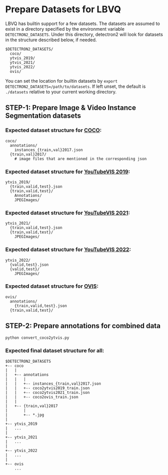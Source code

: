 # Prepare Datasets for LBVQ

LBVQ has builtin support for a few datasets.
The datasets are assumed to exist in a directory specified by the environment variable
`DETECTRON2_DATASETS`.
Under this directory, detectron2 will look for datasets in the structure described below, if needed.
```
$DETECTRON2_DATASETS/
  coco/
  ytvis_2019/
  ytvis_2021/
  ytvis_2022/
  ovis/
```

You can set the location for builtin datasets by `export DETECTRON2_DATASETS=/path/to/datasets`.
If left unset, the default is `./datasets` relative to your current working directory.

<!-- The [model zoo](https://github.com/facebookresearch/MaskFormer/blob/master/MODEL_ZOO.md)
contains configs and models that use these builtin datasets. -->

## STEP-1: Prepare Image & Video Instance Segmentation datasets
### Expected dataset structure for [COCO](https://cocodataset.org/#download):

```
coco/
  annotations/
    instances_{train,val}2017.json
  {train,val}2017/
    # image files that are mentioned in the corresponding json
```

### Expected dataset structure for [YouTubeVIS 2019](https://codalab.lisn.upsaclay.fr/competitions/7682):

```
ytvis_2019/
  {train,valid,test}.json
  {train,valid,test}/
    Annotations/
    JPEGImages/
```

### Expected dataset structure for [YouTubeVIS 2021](https://codalab.lisn.upsaclay.fr/competitions/7680):

```
ytvis_2021/
  {train,valid,test}.json
  {train,valid,test}/
    JPEGImages/
```

### Expected dataset structure for [YouTubeVIS 2022](https://codalab.lisn.upsaclay.fr/competitions/3410):

```
ytvis_2022/
  {valid,test}.json
  {valid,test}/
    JPEGImages/
```

### Expected dataset structure for [OVIS](https://codalab.lisn.upsaclay.fr/competitions/4763):

```
ovis/
  annotations/
    {train,valid,test}.json
  {train,valid,test}/
```

## STEP-2: Prepare annotations for combined data
```bash
python convert_coco2ytvis.py
```
### Expected final dataset structure for all:
```
$DETECTRON2_DATASETS
+-- coco
|   |
|   +-- annotations
|   |   |
|   |   +-- instances_{train,val}2017.json
|   |   +-- coco2ytvis2019_train.json
|   |   +-- coco2ytvis2021_train.json
|   |   +-- coco2ovis_train.json
|   |
|   +-- {train,val}2017
|       |
|       +-- *.jpg
|
+-- ytvis_2019
|   ...
|
+-- ytvis_2021
|   ...
|
+-- ytvis_2022
|   ...
|
+-- ovis
    ...
```
